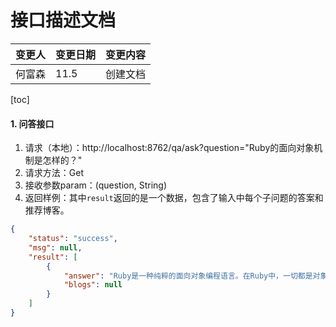 # 接口描述文档

| 变更人 | 变更日期 | 变更内容 |
| ------ | -------- | -------- |
| 何富森 | 11.5     | 创建文档 |

[toc]

#### 1. 问答接口

1. 请求（本地）：http://localhost:8762/qa/ask?question="Ruby的面向对象机制是怎样的？"
2. 请求方法：Get
3. 接收参数param：(question, String)
4. 返回样例：其中`result`返回的是一个数据，包含了输入中每个子问题的答案和推荐博客。

```json
{
    "status": "success",
    "msg": null,
    "result": [
        {
            "answer": "Ruby是一种纯粹的面向对象编程语言。在Ruby中，一切都是对象，包括基本数据类型如字符串、数字，甚至是true和false。每个值都是一个对象，类本身也是一个对象，是Class类的一个实例。\r\n\r\n面向对象编程的主要特性包括封装、继承和多态等。在Ruby中，这些特性都得到了完全的支持和体现。\r\n\r\n1. 封装：Ruby中的对象可以被封装，将数据和处理方法结合在一起，形成独立的实体。这种封装性可以提高代码的安全性，减少错误，并提高代码的可重用性。\r\n2. 继承：在Ruby中，类可以继承其他类的属性和方法。这种继承机制可以创建更专门的子类，同时保留父类的所有功能，这有助于减少代码的重复性。\r\n3. 多态：在Ruby中，同样的消息可能会根据接收对象的不同产生不同的结果。这种多态的特性增强了代码的可读性和可维护性。\r\n\r\n此外，Ruby还具有元编程能力，可以在运行时修改和扩展现有的代码，这使得Ruby具有强大的灵活性和可扩展性。\r\n\r\n总的来说，Ruby的面向对象特性使得代码结构清晰，易于维护和扩展，同时又具有强大的灵活性和可扩展性。",
            "blogs": null
        }
    ]
}
```

